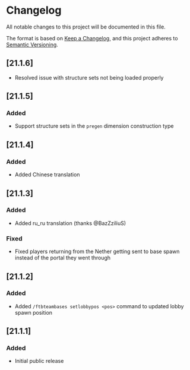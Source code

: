 # Changelog
All notable changes to this project will be documented in this file.

The format is based on [Keep a Changelog](https://keepachangelog.com/en/1.0.0/),
and this project adheres to [Semantic Versioning](https://semver.org/spec/v2.0.0.html).

## [21.1.6]
* Resolved issue with structure sets not being loaded properly

## [21.1.5]

### Added
* Support structure sets in the `pregen` dimension construction type

## [21.1.4]

### Added
* Added Chinese translation

## [21.1.3]

### Added
* Added ru_ru translation (thanks @BazZziliuS)

### Fixed
* Fixed players returning from the Nether getting sent to base spawn instead of the portal they went through

## [21.1.2]

### Added
* Added `/ftbteambases setlobbypos <pos>` command to updated lobby spawn position

## [21.1.1]

### Added
* Initial public release
